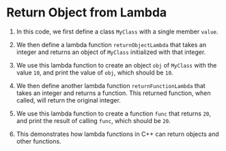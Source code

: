 # Return Object from Lambda
1. In this code, we first define a class `MyClass` with a single member `value`. 

2. We then define a lambda function `returnObjectLambda` that takes an integer and returns an object of `MyClass` initialized with that integer. 

3. We use this lambda function to create an object `obj` of `MyClass` with the value `10`, and print the value of `obj`, which should be `10`.

4. We then define another lambda function `returnFunctionLambda` that takes an integer and returns a function. This returned function, when called, will return the original integer. 

5. We use this lambda function to create a function `func` that returns `20`, and print the result of calling `func`, which should be `20`.

6. This demonstrates how lambda functions in C++ can return objects and other functions.